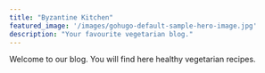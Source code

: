 ```yaml
---
title: "Byzantine Kitchen"
featured_image: '/images/gohugo-default-sample-hero-image.jpg'
description: "Your favourite vegetarian blog."
---
```

Welcome to our blog. You will find here healthy vegetarian recipes.

